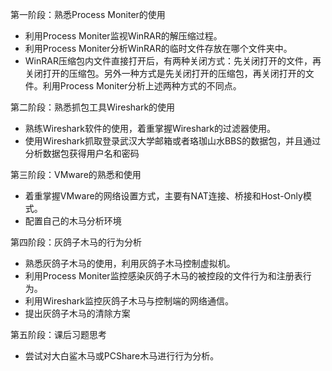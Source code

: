 第一阶段：熟悉Process Moniter的使用
- 利用Process Moniter监视WinRAR的解压缩过程。
- 利用Process Moniter分析WinRAR的临时文件存放在哪个文件夹中。
- WinRAR压缩包内文件直接打开后，有两种关闭方式：先关闭打开的文件，再关闭打开的压缩包。另外一种方式是先关闭打开的压缩包，再关闭打开的文件。利用Process Moniter分析上述两种方式的不同点。

第二阶段：熟悉抓包工具Wireshark的使用
- 熟练Wireshark软件的使用，着重掌握Wireshark的过滤器使用。
- 使用Wireshark抓取登录武汉大学邮箱或者珞珈山水BBS的数据包，并且通过分析数据包获得用户名和密码

第三阶段：VMware的熟悉和使用
- 着重掌握VMware的网络设置方式，主要有NAT连接、桥接和Host-Only模式。
- 配置自己的木马分析环境

第四阶段：灰鸽子木马的行为分析
- 熟悉灰鸽子木马的使用，利用灰鸽子木马控制虚拟机。
- 利用Process Moniter监控感染灰鸽子木马的被控段的文件行为和注册表行为。
- 利用Wireshark监控灰鸽子木马与控制端的网络通信。
- 提出灰鸽子木马的清除方案

第五阶段：课后习题思考
- 尝试对大白鲨木马或PCShare木马进行行为分析。
